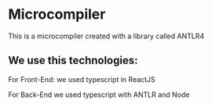 # Microcompiler
 This is a microcompiler created with a library called ANTLR4
## We use this technologies:
 For Front-End:
  we used typescript in ReactJS
 
 For Back-End 
  we used typescript with ANTLR and Node
